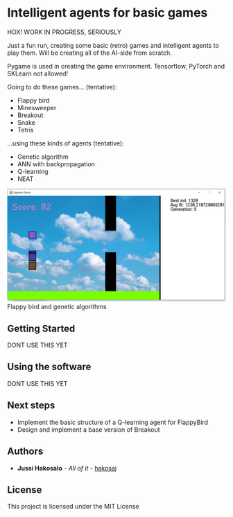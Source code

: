 # Intelligent agents for basic games
HOX! WORK IN PROGRESS, SERIOUSLY


Just a fun run, creating some basic (retro) games and intelligent agents to play them. Will be creating all of the AI-side from scratch.

Pygame is used in creating the game environment. Tensorflow, PyTorch and SKLearn not allowed!

Going to do these games... (tentative):
  - Flappy bird
  - Minesweeper
  - Breakout
  - Snake
  - Tetris

...using these kinds of agents (tentative):
  - Genetic algorithm
  - ANN with backpropagation
  - Q-learning
  - NEAT

![Overview of the simulation](https://github.com/hakosaj/PygameAI/blob/master/gena.JPG) Flappy bird and genetic algorithms
## Getting Started

DONT USE THIS YET


## Using the software

DONT USE THIS YET

## Next steps
  - Implement the basic structure of a Q-learning agent for FlappyBird
  - Design and implement a base version of Breakout

## Authors

* **Jussi Hakosalo** - *All of it* - [hakosaj](https://github.com/hakosaj)

## License

This project is licensed under the MIT License 
